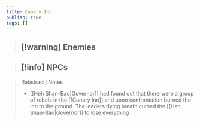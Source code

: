 ```yaml
---
title: Canary Inn
publish: true
tags: []
---
```

> [!warning] Enemies
> - 

> [!info] NPCs
> - 

> [!abstract] Notes
> -  [[Heh Shan-Bao|Governor]] had found out that there were a group of rebels in the [[Canary Inn]] and upon confrontation burned the Inn to the ground. The leaders dying breath cursed the [[Heh Shan-Bao|Governor]] to lose everything
